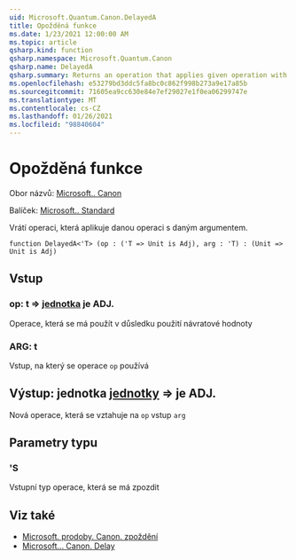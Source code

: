 ```yaml
---
uid: Microsoft.Quantum.Canon.DelayedA
title: Opožděná funkce
ms.date: 1/23/2021 12:00:00 AM
ms.topic: article
qsharp.kind: function
qsharp.namespace: Microsoft.Quantum.Canon
qsharp.name: DelayedA
qsharp.summary: Returns an operation that applies given operation with given argument.
ms.openlocfilehash: e53279bd3ddc5fa8bc0c862f998b273a9e17a85b
ms.sourcegitcommit: 71605ea9cc630e84e7ef29027e1f0ea06299747e
ms.translationtype: MT
ms.contentlocale: cs-CZ
ms.lasthandoff: 01/26/2021
ms.locfileid: "98840604"
---
```

# <a name="delayeda-function"></a>Opožděná funkce

Obor názvů: [Microsoft.. Canon](xref:Microsoft.Quantum.Canon)

Balíček: [Microsoft.. Standard](https://nuget.org/packages/Microsoft.Quantum.Standard)


Vrátí operaci, která aplikuje danou operaci s daným argumentem.

```qsharp
function DelayedA<'T> (op : ('T => Unit is Adj), arg : 'T) : (Unit => Unit is Adj)
```


## <a name="input"></a>Vstup

### <a name="op--t--unit--is-adj"></a>op: t => [jednotka](xref:microsoft.quantum.lang-ref.unit)  je ADJ.

Operace, která se má použít v důsledku použití návratové hodnoty


### <a name="arg--t"></a>ARG: t

Vstup, na který se operace `op` používá



## <a name="output--unit--unit--is-adj"></a>Výstup: jednotka [jednotky](xref:microsoft.quantum.lang-ref.unit) => [](xref:microsoft.quantum.lang-ref.unit) je ADJ.

Nová operace, která se vztahuje na `op` vstup `arg`

## <a name="type-parameters"></a>Parametry typu

### <a name="t"></a>'S

Vstupní typ operace, která se má zpozdit

## <a name="see-also"></a>Viz také

- [Microsoft. prodoby. Canon. zpoždění](xref:Microsoft.Quantum.Canon.Delayed)
- [Microsoft... Canon. Delay](xref:Microsoft.Quantum.Canon.Delay)